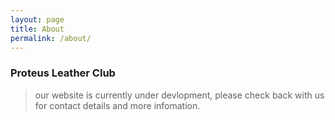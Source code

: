 ```yaml
---
layout: page
title: About
permalink: /about/
---
```


### Proteus Leather Club 

> our website is currently under devlopment, please check back with us for contact details and more infomation.
